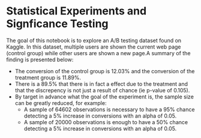 # Statistical Experiments and Signficance Testing
The goal of this notebook is to explore an A/B testing dataset found on Kaggle. In this dataset, multiple users are shown the current web page (control group) while other users are shown a new page.A summary of the finding is presented below:
- The conversion of the control group is 12.03% and the conversion of the treatment group is 11.89%.
- There is a 89.5% that there is in fact a effect due to the treatment and that the discrepency is not just a result of chance (ie p-value of 0.105).
- By target in advance what the goal of the experiment is, the sample size can be greatly reduced, for example:
    - A sample of 64602 observations is necessary to have a 95% chance detecting a 5% increase in conversions with an alpha of 0.05.
    - A sample of 20000 observations is enough to have a 50% chance detecting a 5% increase in conversions with an alpha of 0.05.
